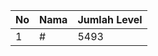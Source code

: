 | No | Nama            | Jumlah Level |
|----|-----------------|--------------|
| 1  | #    |    5493        |
